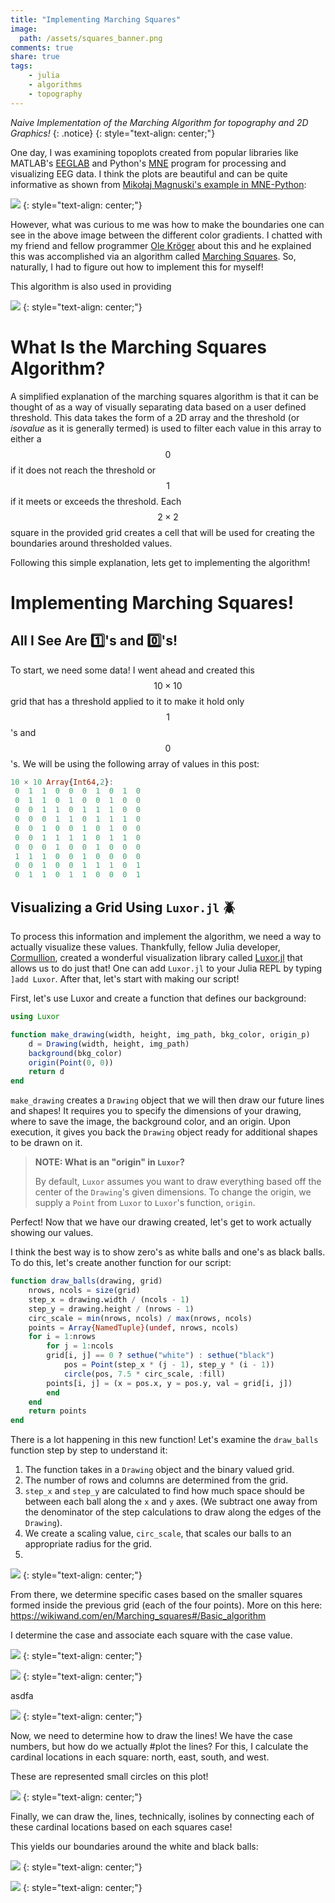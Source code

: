 ```yaml
---
title: "Implementing Marching Squares"
image:
  path: /assets/squares_banner.png
comments: true
share: true
tags:
    - julia
    - algorithms
    - topography
---
```


_Naive Implementation of the Marching Algorithm for topography and 2D Graphics!_
{: .notice}
{: style="text-align: center;"}

One day, I was examining topoplots created from popular libraries like MATLAB's [EEGLAB](https://sccn.ucsd.edu/eeglab/index.php) and Python's [MNE](https://mne.tools/stable/index.html#) program for processing and visualizing EEG data.
I think the plots are beautiful and can be quite informative as shown from [Mikołaj Magnuski's example in MNE-Python](https://mne.tools/stable/auto_examples/visualization/plot_eeglab_head_sphere.html?highlight=topoplot):

![](/assets/mne_eeglab_topoplots.png)
{: style="text-align: center;"}

However, what was curious to me was how to make the boundaries one can see in the above image between the different color gradients.
I chatted with my friend and fellow programmer [Ole Kröger](https://opensourc.es/about/) about this and he explained this was accomplished via an algorithm called [Marching Squares](https://www.wikiwand.com/en/Marching_squares).
So, naturally, I had to figure out how to implement this for myself!

This algorithm is also used in providing 

![](/assets/topoplot_osm.png)
{: style="text-align: center;"}

# What Is the Marching Squares Algorithm?

A simplified explanation of the marching squares algorithm is that it can be thought of as a way of visually separating data based on a user defined threshold.
This data takes the form of a 2D array and the threshold (or _isovalue_ as it is generally termed) is used to filter each value in this array to either a $$0$$ if it does not reach the threshold or $$1$$ if it meets or exceeds the threshold.
Each $$2 \times 2$$ square in the provided grid creates a cell that will be used for creating the boundaries around thresholded values.

Following this simple explanation, lets get to implementing the algorithm!

# Implementing Marching Squares!

## All I See Are :one:'s and :zero:'s!

To start, we need some data!
I went ahead and created this $$10 \times 10$$ grid that has a threshold applied to it to make it hold only $$1$$'s and $$0$$'s.
We will be using the following array of values in this post:

```julia
10 × 10 Array{Int64,2}:
 0  1  1  0  0  0  1  0  1  0
 0  1  1  0  1  0  0  1  0  0
 0  0  1  1  0  1  1  1  0  0
 0  0  0  1  1  0  1  1  1  0
 0  0  1  0  0  1  0  1  0  0
 0  0  1  1  1  1  0  1  1  0
 0  0  0  1  0  0  1  0  0  0
 1  1  1  0  0  1  0  0  0  0
 0  0  1  0  0  1  1  1  0  1
 0  1  1  0  1  1  0  0  0  1
```

## Visualizing a Grid Using `Luxor.jl` :beetle:

To process this information and implement the algorithm, we need a way to actually visualize these values.
Thankfully, fellow Julia developer, [Cormullion](https://cormullion.github.io/), created a wonderful visualization library called [Luxor.jl](https://github.com/JuliaGraphics/Luxor.jl) that allows us to do just that!
One can add `Luxor.jl` to your Julia REPL by typing `]add Luxor`.
After that, let's start with making our script!

First, let's use Luxor and create a function that defines our background:

```julia
using Luxor

function make_drawing(width, height, img_path, bkg_color, origin_p)
    d = Drawing(width, height, img_path)
    background(bkg_color)
    origin(Point(0, 0))
    return d
end
```

`make_drawing` creates a `Drawing` object that we will then draw our future lines and shapes!
It requires you to specify the dimensions of your drawing, where to save the image, the background color, and an origin.
Upon execution, it gives you back the `Drawing` object ready for additional shapes to be drawn on it.

> **NOTE: What is an "origin" in `Luxor`?** 
>
> By default, `Luxor` assumes you want to draw everything based off the center of the `Drawing`'s given dimensions.
> To change the origin, we supply a `Point` from `Luxor` to `Luxor`'s function, `origin`.

Perfect!
Now that we have our drawing created, let's get to work actually showing our values.

I think the best way is to show zero's as white balls and one's as black balls.
To do this, let's create another function for our script:

```julia 
function draw_balls(drawing, grid)
    nrows, ncols = size(grid)
    step_x = drawing.width / (ncols - 1)
    step_y = drawing.height / (nrows - 1)
    circ_scale = min(nrows, ncols) / max(nrows, ncols)
    points = Array{NamedTuple}(undef, nrows, ncols)
    for i = 1:nrows
        for j = 1:ncols
	    grid[i, j] == 0 ? sethue("white") : sethue("black")
            pos = Point(step_x * (j - 1), step_y * (i - 1))
            circle(pos, 7.5 * circ_scale, :fill)
	    points[i, j] = (x = pos.x, y = pos.y, val = grid[i, j])
        end
    end
    return points
end
```

There is a lot happening in this new function! Let's examine the `draw_balls` function step by step to understand it:

1. The function takes in a `Drawing` object and the binary valued grid.
2. The number of rows and columns are determined from the grid.
3. `step_x` and `step_y` are calculated to find how much space should be between each ball along the `x` and `y` axes. (We subtract one away from the denominator of the step calculations to draw along the edges of the `Drawing`).
4. We create a scaling value, `circ_scale`, that scales our balls to an appropriate radius for the grid.
5. 




![](/assets/grid_squares.png)
{: style="text-align: center;"}

From there, we determine specific cases based on the smaller squares formed inside the previous grid (each of the four points).
More on this here: https://wikiwand.com/en/Marching_squares#/Basic_algorithm

I determine the case and associate each square with the case value.

![](/assets/square_markers.png)
{: style="text-align: center;"}

![](/assets/square_cases.png)
{: style="text-align: center;"}

asdfa

![](/assets/numbering_squares.png)
{: style="text-align: center;"}

Now, we need to determine how to draw the lines!
We have the case numbers, but how do we actually #plot the lines? 
For this, I calculate the cardinal locations in each square: north, east, south, and west.

These are represented small circles on this plot!

![](/assets/cardinal_squares.png)
{: style="text-align: center;"}

Finally, we can draw the, lines, technically, isolines by connecting each of these cardinal locations based on each squares case!

This yields our boundaries around the white and black balls:

![](/assets/iso_lines_squares.png)
{: style="text-align: center;"}

![](/assets/squares.png)
{: style="text-align: center;"}

